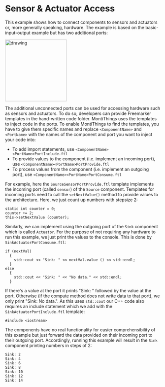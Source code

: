 <!-- (c) https://github.com/MontiCore/monticore -->
# Sensor & Actuator Access

This example shows how to connect components to sensors and actuators or, more
generally speaking, hardware.
The example is based on the basic-input-output example but has two additional
ports:

<img src="docs/SensorActuatorAccess.png" alt="drawing" height="200px"/>

The additional unconnected ports can be used for accessing hardware such as 
sensors and actuators.
To do so, developers can provide Freemarker templates in the hand-written code 
folder. 
MontiThings uses the templates to inject code in the ports.
To enable MontiThings to find the templates, you have to give them specific 
names and replace `<ComponentName>` and `<PortName>` with the names of the 
component and port you want to inject your code into: 
- To add import statements, use `<ComponentName><PortName>PortInclude.ftl`
- To provide values to the component (i.e. implement an incoming port), 
use `<ComponentName><PortName>PortProvide.ftl`
- To process values from the component (i.e. implement an outgoing port), 
use `<ComponentName><PortName>PortConsume.ftl`

For example, here the `SourceSensorPortProvide.ftl` template 
implements the incoming port (called `sensor`) of the `Source` component. 
Templates for incoming ports need to call the `setNextValue()` method to provide
values to the architecture. 
Here, we just count up numbers with stepsize 2:
```
static int counter = 0;
counter += 2;
this->setNextValue (counter);
```

Similarly, we can implement using the outgoing port of the `Sink` component 
which is called `Actuator`. 
For the purpose of not requiring any hardware to run this example, we just print
the values to the console.
This is done by `SinkActuatorPortConsume.ftl`:
```
if (nextVal)
  {
    std::cout << "Sink: " << nextVal.value () << std::endl;
  }
else
  { 
    std::cout << "Sink: " << "No data." << std::endl; 
  }
```
If there's a value at the port it prints "Sink: " followed by the value at the 
port. 
Otherwise (if the compute method does not write data to that port), we only 
print "Sink: No data.".
As this uses `std::cout` our C++ code also requires an include statement which
we add with the `SinkActuatorPortInclude.ftl` template:
```
#include <iostream>
```

The components have no real functionality for easier comprehensibility of 
this example but just forward the data provided on their incoming port to their
outgoing port. 
Accordingly, running this example will result in the `Sink` component printing 
numbers in steps of 2: 
```
Sink: 2
Sink: 4
Sink: 6
Sink: 8
Sink: 10
Sink: 12
Sink: 14
```